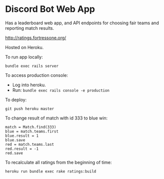 # Discord Bot Web App

Has a leaderboard web app, and API endpoints for choosing fair teams and reporting match results.

http://ratings.fortressone.org/

Hosted on Heroku.

To run app locally:
```
bundle exec rails server
```

To access production console:
- Log into heroku.
- Run:
		```
		bundle exec rails console -e production
		```

To deploy:
```
git push heroku master
```

To change result of match with id 333 to blue win:
```
match = Match.find(333)
blue = match.teams.first
blue.result = 1
blue.save
red = match.teams.last
red.result = -1
red.save
```

To recalculate all ratings from the beginning of time:
```
heroku run bundle exec rake ratings:build
```

